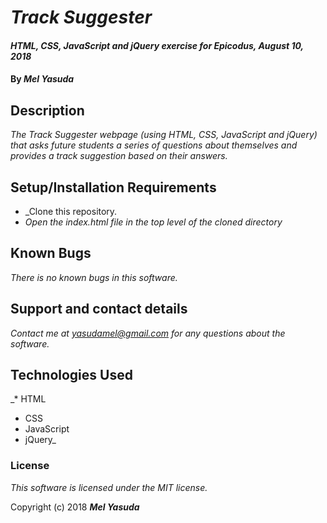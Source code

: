 # _Track Suggester_

#### _HTML, CSS, JavaScript and jQuery exercise for Epicodus, August 10, 2018_

#### By _**Mel Yasuda**_

## Description

_The Track Suggester webpage (using HTML, CSS, JavaScript and jQuery) that asks future students a series of questions about themselves and provides a track suggestion based on their answers._

## Setup/Installation Requirements

* _Clone this repository.
* _Open the index.html file in the top level of the cloned directory_


## Known Bugs

_There is no known bugs in this software._

## Support and contact details

_Contact me at yasudamel@gmail.com for any questions about the software._

## Technologies Used

_* HTML
 * CSS
 * JavaScript
 * jQuery_

### License

*This software is licensed under the MIT license.*

Copyright (c) 2018 **_Mel Yasuda_**
